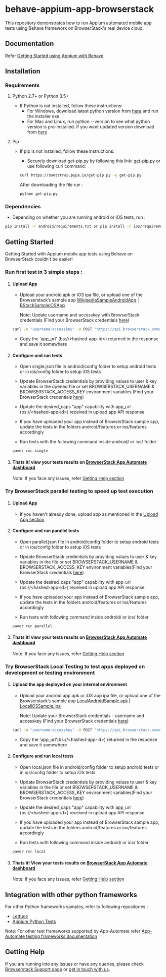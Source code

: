 # behave-appium-app-browserstack

This repository demonstrates how to run Appium automated mobile app tests using Behave framework on BrowserStack's real device cloud.

## Documentation

Refer  [Getting Started using Appium with Behave](https://www.browserstack.com/app-automate/appium-behave)

## Installation

### Requirements

1. Python 2.7+ or Python 3.5+

    - If Python is not installed, follow these instructions:
        - For Windows, download latest python version from [here](https://www.python.org/downloads/windows/) and run the installer exe
        - For Mac and Linux, run python --version to see what python version is pre-installed. If you want updated version download from [here](https://www.python.org/downloads/)

2. Pip

    - If pip is not installed, follow these instructions:
        - Securely download get-pip.py by following this link: [get-pip.py](https://bootstrap.pypa.io/get-pip.py) or use following curl command:

        ```sh
        curl https://bootstrap.pypa.io/get-pip.py -o get-pip.py
        ```

        After downloading the file run :

        ```sh
        python get-pip.py
        ```

### Dependencies

- Depending on whether you are running android or iOS tests, run :

```sh
pip install -r android/requirements.txt or pip install -r ios/requirements.txt
```

## Getting Started

Getting Started with Appium mobile app tests using Behave on BrowserStack couldn't be easier!

### **Run first test in 3 simple steps :**

1. #### Upload App

    - Upload your android apk or iOS ipa file, or upload one of the Browserstack’s sample app [WikipediaSampleAndroidApp](https://www.browserstack.com/app-automate/sample-apps/android/WikipediaSample.apk) | [BStackSampleiOSApp](https://www.browserstack.com/app-automate/sample-apps/ios/BStackSampleApp.ipa)

        Note: Update username and accesskey with BrowserStack credentials (Find your BrowserStack credentials [here](https://www.browserstack.com/accounts/settings))

    ``` sh
    curl -u "username:accesskey" -X POST "https://api.browserstack.com/app-automate/upload" -F "file=@/path/to/app/file/Application-debug.apk"
    ```

    - Copy the 'app_url' (bs://\<hashed-app-id>) returned in the response and save it somewhere

2. #### Configure and run tests

    - Open single.json file in android/config folder to setup android tests or in ios/config folder to setup iOS tests

    - Update BrowserStack credentials by providing values to user & key variables in the opened file or set BROWSERSTACK_USERNAME & BROWSERSTACK_ACCESS_KEY environment variables (Find your BrowserStack credentials [here](https://www.browserstack.com/accounts/settings))

    - Update the desired_caps "app" capability with app_url (bs://\<hashed-app-id>) received in upload app API response

    - If you have uploaded your app instead of BrowserStack sample app, update the tests in the folders android/features or ios/features accordingly

    - Run tests with the following command inside android/ or ios/ folder

    ```sh
    paver run single
    ```

3. #### Thats it! view your tests results on [BrowserStack App Automate dashboard](https://app-automate.browserstack.com/)

    Note: If you face any issues, refer [Getting Help section](#Getting-Help)

### **Try BrowserStack parallel testing to speed up test execution**

1. #### Upload App

    - If you haven't already done, upload app as mentioned in the [Upload App section](#Upload-App)

2. #### Configure and run parallel tests

    - Open parallel.json file in android/config folder to setup android tests or in ios/config folder to setup iOS tests

    - Update BrowserStack credentials by providing values to user & key variables in the file or set BROWSERSTACK_USERNAME & BROWSERSTACK_ACCESS_KEY environment variables(Find your BrowserStack credentials [here](https://www.browserstack.com/accounts/settings))

    - Update the desired_caps "app" capability with app_url (bs://\<hashed-app-id>) received in upload app API response

    - If you have uploaded your app instead of BrowserStack sample app, update the tests in the folders android/features or ios/features accordingly

    - Run tests with following command inside android/ or ios/ folder

    ```sh
    paver run parallel
    ```

3. #### Thats it! view your tests results on [BrowserStack App Automate dashboard](https://app-automate.browserstack.com/)

    Note: If you face any issues, refer [Getting Help section](#Getting-Help)

### **Try BrowserStack Local Testing to test apps deployed on  development or testing environment**

1. #### Upload the app deployed on your internal environment

    - Upload your android app apk or iOS app ipa file, or upload one of the Browserstack’s sample app [LocalAndroidSample.apk](https://www.browserstack.com/app-automate/sample-apps/android/LocalSample.apk) | [LocaliOSSample.ipa](https://www.browserstack.com/app-automate/sample-apps/ios/LocalSample.ipa)

        Note: Update your BrowserStack credentials - username and accesskey (Find your BrowserStack credentials [here](https://www.browserstack.com/accounts/settings))

    ``` sh
    curl -u "username:accesskey" -X POST "https://api.browserstack.com/app-automate/upload" -F "file=@/path/to/app/file/Application-debug.apk"
    ```

    - Copy the 'app_url'(bs://\<hashed-app-id>) returned in the response and save it somewhere

2. #### Configure and run local tests

    - Open local.json file in android/config folder to setup android tests or in ios/config folder to setup iOS tests

    - Update BrowserStack credentials by providing values to user & key variables in the file or set BROWSERSTACK_USERNAME & BROWSERSTACK_ACCESS_KEY environment variables(Find your BrowserStack credentials [here](https://www.browserstack.com/accounts/settings))

    - Update the desired_caps "app" capability with app_url (bs://\<hashed-app-id>) received in upload app API response

    - If you have uploaded your app instead of BrowserStack sample app, update the tests in the folders android/features or ios/features accordingly

    - Run tests with following command inside android/ or ios/ folder

    ```sh
    paver run local
    ```

3. #### Thats it! View your tests results on [BrowserStack App Automate dashboard](https://app-automate.browserstack.com/)

    Note: If you face any issues, refer [Getting Help section](#Getting-Help)

## Integration with other python frameworks

For other Python frameworks samples, refer to following repositories :

- [Lettuce](https://github.com/browserstack/lettuce-appium-app-browserstack)
- [Appium Python Tests](https://github.com/browserstack/python-appium-app-browserstack)

Note: For other test frameworks supported by App-Automate refer [App-Automate testing frameworks documentation](https://www.browserstack.com/docs?product=app-automate)

## Getting Help

If you are running into any issues or have any queries, please check [Browserstack Support page](https://www.browserstack.com/support/app-automate) or [get in touch with us](https://www.browserstack.com/contact?ref=help).